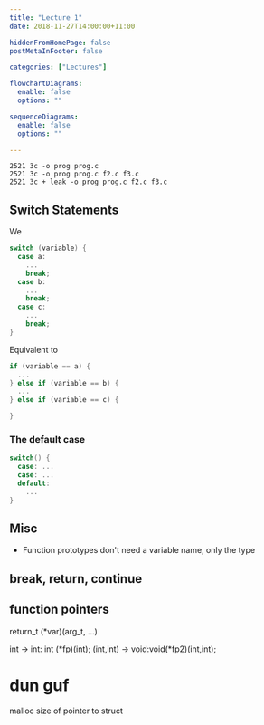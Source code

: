 ```yaml
---
title: "Lecture 1"
date: 2018-11-27T14:00:00+11:00

hiddenFromHomePage: false
postMetaInFooter: false

categories: ["Lectures"]

flowchartDiagrams:
  enable: false
  options: ""

sequenceDiagrams: 
  enable: false
  options: ""

---
```


`2521 3c -o prog prog.c`  
`2521 3c -o prog prog.c f2.c f3.c`  
`2521 3c + leak -o prog prog.c f2.c f3.c`  

## Switch Statements
We
```c
switch (variable) {
  case a:
    ...
    break;
  case b:
    ...
    break;
  case c:
    ...
    break;
}
```

Equivalent to 
```c
if (variable == a) {
  ...
} else if (variable == b) {
  ...
} else if (variable == c) {

}
```

### The default case
```c
switch() {
  case: ...
  case: ...
  default:
    ...
}
```
## Misc
* Function prototypes don't need a variable name, only the type

## break, return, continue

## function pointers
return_t (*var)(arg_t, ...)

int -> int: int (*fp)(int);
(int,int) -> void:void(*fp2)(int,int);


# dun guf
malloc size of pointer to struct
